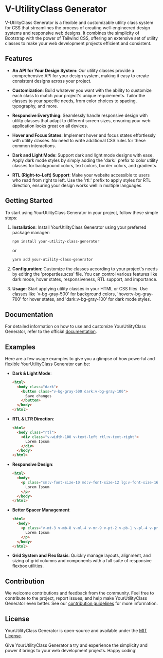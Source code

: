 # V-UtilityClass Generator

V-UtilityClass Generator is a flexible and customizable utility class system for CSS that streamlines the process of creating well-engineered design systems and responsive web designs. It combines the simplicity of Bootstrap with the power of Tailwind CSS, offering an extensive set of utility classes to make your web development projects efficient and consistent.

## Features

- **An API for Your Design System**: Our utility classes provide a comprehensive API for your design system, making it easy to create consistent designs across your project.

- **Customization**: Build whatever you want with the ability to customize each class to match your project's unique requirements. Tailor the classes to your specific needs, from color choices to spacing, typography, and more.

- **Responsive Everything**: Seamlessly handle responsive design with utility classes that adapt to different screen sizes, ensuring your web application looks great on all devices.

- **Hover and Focus States**: Implement hover and focus states effortlessly with utility classes. No need to write additional CSS rules for these common interactions.

- **Dark and Light Mode**: Support dark and light mode designs with ease. Apply dark mode styles by simply adding the 'dark:' prefix to color utility classes for background colors, text colors, border colors, and gradients.

- **RTL (Right-to-Left) Support**: Make your website accessible to users who read from right to left. Use the 'rtl:' prefix to apply styles for RTL direction, ensuring your design works well in multiple languages.

## Getting Started

To start using YourUtilityClass Generator in your project, follow these simple steps:

1. **Installation**: Install YourUtilityClass Generator using your preferred package manager:

   ```bash
   npm install your-utility-class-generator
   ```

   or

   ```bash
   yarn add your-utility-class-generator
   ```

2. **Configuration**: Customize the classes according to your project's needs by editing the 'properties.scss' file. You can control various features like dark mode, hover states, responsiveness, RTL support, and importance.

3. **Usage**: Start applying utility classes in your HTML or CSS files. Use classes like 'v-bg-gray-500' for background colors, 'hover:v-bg-gray-700' for hover states, and 'dark:v-bg-gray-100' for dark mode styles.

## Documentation

For detailed information on how to use and customize YourUtilityClass Generator, refer to the official [documentation](link-to-your-documentation).

## Examples

Here are a few usage examples to give you a glimpse of how powerful and flexible YourUtilityClass Generator can be:

- **Dark & Light Mode**:

  ```html
  <html>
    <body class="dark">
      <button class="v-bg-gray-500 dark:v-bg-gray-100">
        Save changes
      </button>
    </body>
  </html>
  ```

- **RTL & LTR Direction**:

  ```html
  <html>
    <body class="rtl">
      <div class="v-width-100 v-text-left rtl:v-text-right">
        Lorem Ipsum
      </div>
    </body>
  </html>
  ```

- **Responsive Design**:

  ```html
  <html>
    <body>
      <p class="sm:v-font-size-10 md:v-font-size-12 lg:v-font-size-16 xl:v-font-size-18 xxl:v-font-size-22">
        Lorem Ipsum
      </p>
    </body>
  </html>
  ```

- **Better Spacer Management**:

  ```html
  <html>
    <body>
      <p class="v-mt-3 v-mb-8 v-ml-4 v-mr-9 v-pt-2 v-pb-1 v-pl-4 v-pr-7">
        Lorem Ipsum
      </p>
    </body>
  </html>
  ```

- **Grid System and Flex Basis**: Quickly manage layouts, alignment, and sizing of grid columns and components with a full suite of responsive flexbox utilities.

## Contribution

We welcome contributions and feedback from the community. Feel free to contribute to the project, report issues, and help make YourUtilityClass Generator even better. See our [contribution guidelines](link-to-contributing-guidelines) for more information.

## License

YourUtilityClass Generator is open-source and available under the [MIT License](link-to-license).

Give YourUtilityClass Generator a try and experience the simplicity and power it brings to your web development projects. Happy coding!
